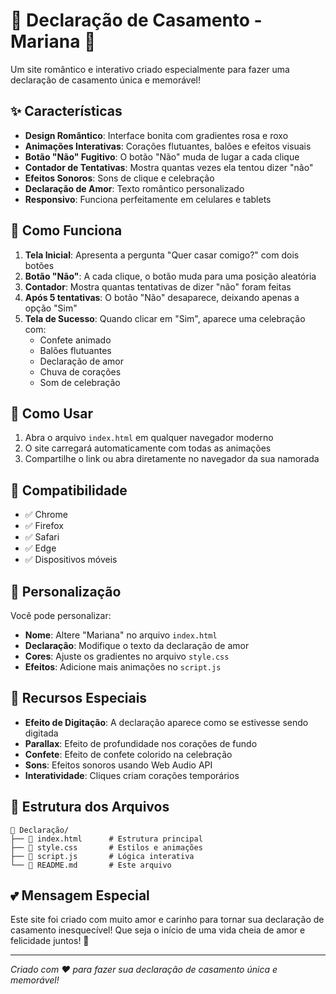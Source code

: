 # 💍 Declaração de Casamento - Mariana 💍

Um site romântico e interativo criado especialmente para fazer uma declaração de casamento única e memorável!

## ✨ Características

- **Design Romântico**: Interface bonita com gradientes rosa e roxo
- **Animações Interativas**: Corações flutuantes, balões e efeitos visuais
- **Botão "Não" Fugitivo**: O botão "Não" muda de lugar a cada clique
- **Contador de Tentativas**: Mostra quantas vezes ela tentou dizer "não"
- **Efeitos Sonoros**: Sons de clique e celebração
- **Declaração de Amor**: Texto romântico personalizado
- **Responsivo**: Funciona perfeitamente em celulares e tablets

## 🎯 Como Funciona

1. **Tela Inicial**: Apresenta a pergunta "Quer casar comigo?" com dois botões
2. **Botão "Não"**: A cada clique, o botão muda para uma posição aleatória
3. **Contador**: Mostra quantas tentativas de dizer "não" foram feitas
4. **Após 5 tentativas**: O botão "Não" desaparece, deixando apenas a opção "Sim"
5. **Tela de Sucesso**: Quando clicar em "Sim", aparece uma celebração com:
   - Confete animado
   - Balões flutuantes
   - Declaração de amor
   - Chuva de corações
   - Som de celebração

## 🚀 Como Usar

1. Abra o arquivo `index.html` em qualquer navegador moderno
2. O site carregará automaticamente com todas as animações
3. Compartilhe o link ou abra diretamente no navegador da sua namorada

## 📱 Compatibilidade

- ✅ Chrome
- ✅ Firefox
- ✅ Safari
- ✅ Edge
- ✅ Dispositivos móveis

## 🎨 Personalização

Você pode personalizar:

- **Nome**: Altere "Mariana" no arquivo `index.html`
- **Declaração**: Modifique o texto da declaração de amor
- **Cores**: Ajuste os gradientes no arquivo `style.css`
- **Efeitos**: Adicione mais animações no `script.js`

## 💝 Recursos Especiais

- **Efeito de Digitação**: A declaração aparece como se estivesse sendo digitada
- **Parallax**: Efeito de profundidade nos corações de fundo
- **Confete**: Efeito de confete colorido na celebração
- **Sons**: Efeitos sonoros usando Web Audio API
- **Interatividade**: Cliques criam corações temporários

## 🔧 Estrutura dos Arquivos

```
📁 Declaração/
├── 📄 index.html      # Estrutura principal
├── 📄 style.css       # Estilos e animações
├── 📄 script.js       # Lógica interativa
└── 📄 README.md       # Este arquivo
```

## 💕 Mensagem Especial

Este site foi criado com muito amor e carinho para tornar sua declaração de casamento inesquecível! Que seja o início de uma vida cheia de amor e felicidade juntos! 💖

---

_Criado com ❤️ para fazer sua declaração de casamento única e memorável!_
